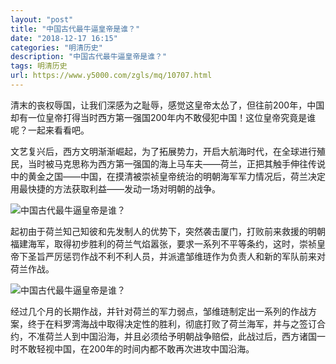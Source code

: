 ```yaml
---
layout: "post"
title: "中国古代最牛逼皇帝是谁？"
date: "2018-12-17 16:15"
categories: "明清历史"
description: "中国古代最牛逼皇帝是谁？"
tags: 明清历史
url: https://www.y5000.com/zgls/mq/10707.html
---
```






清末的丧权辱国，让我们深感为之耻辱，感觉这皇帝太怂了，但往前200年，中国却有一位皇帝打得当时西方第一强国200年内不敢侵犯中国！这位皇帝究竟是谁呢？一起来看看吧。

文艺复兴后，西方文明渐渐崛起，为了拓展势力，开启大航海时代，在全球进行殖民，当时被马克思称为西方第一强国的海上马车夫——荷兰，正把其触手伸往传说中的黄金之国——中国，在摸清被崇祯皇帝统治的明朝海军军力情况后，荷兰决定用最快捷的方法获取利益——发动一场对明朝的战争。

![中国古代最牛逼皇帝是谁？](/uploads/allimg/170114/6-1F11414164T55.JPG)

起初由于荷兰知己知彼和先发制人的优势下，突然袭击厦门，打败前来救援的明朝福建海军，取得初步胜利的荷兰气焰嚣张，要求一系列不平等条约，这时，崇祯皇帝下圣旨严厉惩罚作战不利不利人员，并派遣邹维琏作为负责人和新的军队前来对荷兰作战。

![中国古代最牛逼皇帝是谁？](/uploads/allimg/170114/6-1F114141IY59.JPG)

经过几个月的长期作战，并针对荷兰的军力弱点，邹维琏制定出一系列的作战方案，终于在料罗湾海战中取得决定性的胜利，彻底打败了荷兰海军，并与之签订合约，不准荷兰人到中国沿海，并且必须给予明朝战争赔偿，此战过后，西方诸国一时不敢轻视中国，在200年的时间内都不敢再次进攻中国沿海。
